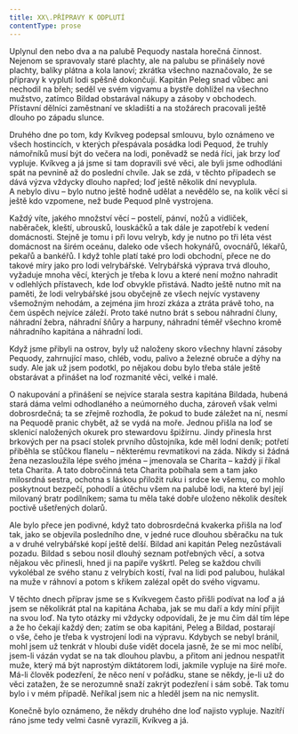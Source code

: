 ```yaml
---
title: XX\.PŘÍPRAVY K ODPLUTÍ
contentType: prose
---
```


Uplynul den nebo dva a na palubě Pequody nastala horečná činnost. Nejenom se spravovaly staré plachty, ale na palubu se přinášely nové plachty, balíky plátna a kola lanoví; zkrátka všechno naznačovalo, že se přípravy k vyplutí lodi spěšně dokončují. Kapitán Peleg snad vůbec ani nechodil na břeh; seděl ve svém vigvamu a bystře dohlížel na všechno mužstvo, zatímco Bildad obstarával nákupy a zásoby v obchodech. Přístavní dělníci zaměstnaní ve skladišti a na stožárech pracovali ještě dlouho po západu slunce.

Druhého dne po tom, kdy Kvíkveg podepsal smlouvu, bylo oznámeno ve všech hostincích, v kterých přespávala posádka lodi Pequod, že truhly námořníků musí být do večera na lodi, poněvadž se nedá říci, jak brzy loď vypluje. Kvíkveg a já jsme si tam dopravili své věci, ale byli jsme odhodláni spát na pevnině až do poslední chvíle. Jak se zdá, v těchto případech se dává výzva vždycky dlouho napřed; loď ještě několik dní nevyplula. A nebylo divu – bylo nutno ještě hodně udělat a nevědělo se, na kolik věcí si ještě kdo vzpomene, než bude Pequod plně vystrojena.

Každý víte, jakého množství věcí – postelí, pánví, nožů a vidliček, naběraček, kleští, ubrousků, louskáčků a tak dále je zapotřebí k vedení domácnosti. Stejně je tomu i při lovu velryb, kdy je nutno po tři léta vést domácnost na širém oceánu, daleko ode všech hokynářů, ovocnářů, lékařů, pekařů a bankéřů. I když tohle platí také pro lodi obchodní, přece ne do takové míry jako pro lodi velrybářské. Velrybářská výprava trvá dlouho, vyžaduje mnoha věcí, kterých je třeba k lovu a které není možno nahradit v odlehlých přístavech, kde loď obvykle přistává. Nadto ještě nutno mít na paměti, že lodi velrybářské jsou obyčejně ze všech nejvíc vystaveny všemožným nehodám, a zejména jim hrozí zkáza a ztráta právě toho, na čem úspěch nejvíce záleží. Proto také nutno brát s sebou náhradní čluny, náhradní žebra, náhradní šňůry a harpuny, náhradní téměř všechno kromě náhradního kapitána a náhradní lodi.

Když jsme přibyli na ostrov, byly už naloženy skoro všechny hlavní zásoby Pequody, zahrnující maso, chléb, vodu, palivo a železné obruče a dýhy na sudy. Ale jak už jsem podotkl, po nějakou dobu bylo třeba stále ještě obstarávat a přinášet na loď rozmanité věci, velké i malé.

O nakupování a přinášení se nejvíce starala sestra kapitána Bil­dada, hubená stará dáma velmi odhodlaného a neúmorného ducha, zároveň však velmi dobrosrdečná; ta se zřejmě rozhodla, že pokud to bude záležet na ní, nesmí na Pequodě pranic chybět, až se vydá na moře. Jednou přišla na loď se sklenicí naložených okurek pro stewardovu špižírnu. Jindy přinesla hrst brkových per na psací stolek prvního důstojníka, kde měl lodní deník; potřetí přiběhla se stůčkou flanelu – některému revmatikovi na záda. Nikdy si žádná žena nezasloužila lépe svého jména – jmenovala se Charita – každý jí říkal teta Charita. A tato dobročinná teta Charita pobíhala sem a tam jako milosrdná sestra, ochotna s láskou přiložit ruku i srdce ke všemu, co mohlo poskytnout bezpečí, pohodlí a útěchu všem na palubě lodi, na které byl její milovaný bratr podílníkem; sama tu měla také dobře uloženo několik desítek poctivě ušetřených dolarů.

Ale bylo přece jen podivné, když tato dobrosrdečná kvakerka přišla na loď tak, jako se objevila posledního dne, v jedné ruce dlouhou sběračku na tuk a v druhé velrybářské kopí ještě delší. Bildad ani kapitán Peleg nezůstávali pozadu. Bildad s sebou nosil dlouhý seznam potřebných věcí, a sotva nějakou věc přinesli, hned ji na papíře vyškrtl. Peleg se každou chvíli vykolébal ze svého stanu z velrybích kostí, řval na lidi pod palubou, hulákal na muže v ráhnoví a potom s křikem zalézal opět do svého vigvamu.

V těchto dnech příprav jsme se s Kvíkvegem často přišli podívat na loď a já jsem se několikrát ptal na kapitána Achaba, jak se mu daří a kdy míní přijít na svou loď. Na tyto otázky mi vždycky odpovídali, že je mu čím dál tím lépe a že ho čekají každý den; zatím se oba kapitáni, Peleg a Bildad, postarají o vše, čeho je třeba k vystrojení lodi na výpravu. Kdybych se nebyl bránil, mohl jsem už tenkrát v hloubi duše vidět docela jasně, že se mi moc nelíbí, jsem-li vázán vydat se na tak dlouhou plavbu, a přitom ani jednou nespatřit muže, který má být naprostým diktátorem lodi, jakmile vypluje na širé moře. Má-li člověk podezření, že něco není v pořádku, stane se někdy, je-li už do věci zatažen, že se nerozumně snaží zakrýt podezření i sám sobě. Tak tomu bylo i v mém případě. Neříkal jsem nic a hleděl jsem na nic nemyslit.

Konečně bylo oznámeno, že někdy druhého dne loď najisto vypluje. Nazítří ráno jsme tedy velmi časně vyrazili, Kvíkveg a já.
